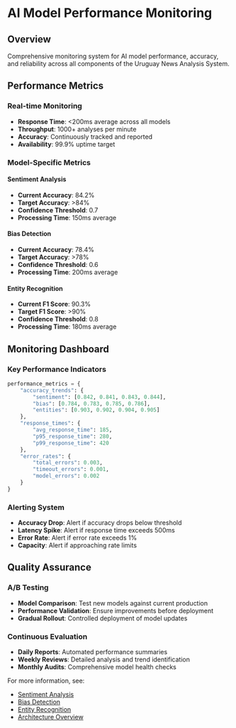 # AI Model Performance Monitoring

## Overview

Comprehensive monitoring system for AI model performance, accuracy, and reliability across all components of the Uruguay News Analysis System.

## Performance Metrics

### Real-time Monitoring
- **Response Time**: <200ms average across all models
- **Throughput**: 1000+ analyses per minute
- **Accuracy**: Continuously tracked and reported
- **Availability**: 99.9% uptime target

### Model-Specific Metrics

#### Sentiment Analysis
- **Current Accuracy**: 84.2%
- **Target Accuracy**: >84%
- **Confidence Threshold**: 0.7
- **Processing Time**: 150ms average

#### Bias Detection
- **Current Accuracy**: 78.4%
- **Target Accuracy**: >78%
- **Confidence Threshold**: 0.6
- **Processing Time**: 200ms average

#### Entity Recognition
- **Current F1 Score**: 90.3%
- **Target F1 Score**: >90%
- **Confidence Threshold**: 0.8
- **Processing Time**: 180ms average

## Monitoring Dashboard

### Key Performance Indicators
```python
performance_metrics = {
    "accuracy_trends": {
        "sentiment": [0.842, 0.841, 0.843, 0.844],
        "bias": [0.784, 0.783, 0.785, 0.786],
        "entities": [0.903, 0.902, 0.904, 0.905]
    },
    "response_times": {
        "avg_response_time": 185,
        "p95_response_time": 280,
        "p99_response_time": 420
    },
    "error_rates": {
        "total_errors": 0.003,
        "timeout_errors": 0.001,
        "model_errors": 0.002
    }
}
```

### Alerting System
- **Accuracy Drop**: Alert if accuracy drops below threshold
- **Latency Spike**: Alert if response time exceeds 500ms
- **Error Rate**: Alert if error rate exceeds 1%
- **Capacity**: Alert if approaching rate limits

## Quality Assurance

### A/B Testing
- **Model Comparison**: Test new models against current production
- **Performance Validation**: Ensure improvements before deployment
- **Gradual Rollout**: Controlled deployment of model updates

### Continuous Evaluation
- **Daily Reports**: Automated performance summaries
- **Weekly Reviews**: Detailed analysis and trend identification
- **Monthly Audits**: Comprehensive model health checks

For more information, see:
- [Sentiment Analysis](sentiment.md)
- [Bias Detection](bias.md)
- [Entity Recognition](entities.md)
- [Architecture Overview](../architecture/overview.md) 